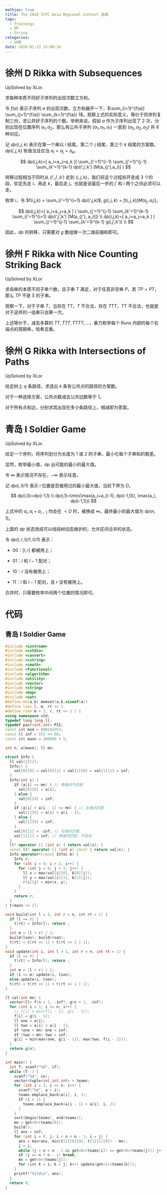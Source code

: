 ```yaml
---
mathjax: true
title: The 2018 ICPC Asia Regional Contest 选做
tags:
  - Trainings
  - DP
  - String
categories:
  - 训练
date: 2020-01-23 23:08:34
---
```


# 徐州 D Rikka with Subsequences

UpSolved by XLor.

求每种本质不同好子序列的出现次数立方和。

令 $f(a)$ 表示子序列 $a$ 的出现次数，立方和展开一下，$\sum_{i=1}^{f(a)} \sum_{j=1}^{f(a)} \sum_{k=1}^{f(a)} 1$。观察上式的实际意义，等价于将序列复制三份，求公共好子序列的个数。举例来说，假如 $a$ 作为子序列出现了 $2$ 次，分别出现在位置序列 $a_1,a_2$，那么有公共子序列 $(a_1,a_1,a_1)$ 一直到 $(a_2,a_2,a_2)$ 共 $8$ 种对应。

记 $dp(i,j,k)$ 表示在第一个串以 $i$ 结尾，第二个 $j$ 结尾，第三个 $k$ 结尾的方案数。$dp(i,j,k)$ 有值当且仅当 $a_i=a_j=a_k$。

$$
dp(i,j,k)=[ a_i=a_j=a_k ]( \sum_{i'=1}^{i-1} \sum_{j'=1}^{j-1} \sum_{k'=1}^{k-1} dp(i',j',k') [M(a_{j'},a_i)] )
$$

转移过程相当于同时从 $(i',j',k')$ 走到 $(i,j,k)$，我们将这个过程拆开变成 $3$ 个阶段，钦定先走 $i$，再走 $k$，最后走 $j$。也就是说最后一步的 $j'$ 和 $i$ 两个之间必须可以走。

枚举 $i$，令 $f(i,j,k) = \sum_{i'=1}^{i=1} dp(i',j,k)$, $g(i,j,k) = f(i,j,k) [M(a_j, a_i)]$。

$$
dp(i,j,k)=[ a_i=a_j=a_k ] ( \sum_{j'=1}^{j-1} \sum_{k'=1}^{k-1} \sum_{i'=1}^{i=1} dp(i',j',k') [M(a_{j'}, a_i)]) \\
dp(i,j,k)=[ a_i=a_j=a_k ] ( \sum_{j'=1}^{j-1} \sum_{k'=1}^{k-1} g(i,j',k')) \\
$$

因此，$dp$ 的转移，只需要对 $g$ 数组做一次二维前缀和即可。

# 徐州 F Rikka with Nice Counting Striking Back

UpSolved by XLor

求母串的本质不同子串个数，且子串 $T$ 满足，对于任意非空串 $P$，若 $TP=PT$，那么 $TP$ 不是 $S$ 的子串。

观察一下，对于子串 $T$，当存在 $TT$，$T$ 不合法，存在 $TTT$，$TT$ 不合法，也就是对于这样的一组串只会算一次。

上述等价于，减去多算的 $TT,TTT,TTTT,\dots$，暴力枚举每个 Runs 内部的每个右端点的周期串，哈希去重。

# 徐州 G Rikka with Intersections of Paths

UpSolved by XLor

给定树上 $q$ 条路径，求选出 $k$ 条有公共点的路径的方案数。

对于一种选择方案，公共点数减去公共边数等于 $1$。

对于所有点和边，分别求其出现在多少条路径上，相减即为答案。

# 青岛 I Soldier Game

UpSolved by XLor.

给定一个序列，将序列划分为长度为 $1$ 或 $2$ 的子串，最小化每个子串和的极差。

显然，枚举最小值，dp 出可能的最小的最大值。

令 $\infty$ 表示情况不存在，$-\infty$ 表示任意。

记 $dp(i,0/1)$ 表示 $i$ 位置是否被用过的最小最大值，当前下界为 $D$。

$$
dp(i,0)=dp(i-1,1) \\
dp(i,1)=\min(\max(a_i+a_{i-1}, dp(i-1,0)), \max(a_i, dp(i-1,1)))
$$

上式中的 $a_i,a_i+a_{i-1}$ 均会在 $< D$ 时，被换成 $\infty$。最终最小的最大值为 $dp(n,1)$。

上面的 $dp$ 状态改成可以线段树动态维护的，允许区间合并的状态。

令 $dp(l,r,0/1,0/1)$ 表示：

+ 00：$[l,r]$ 都被用上；

+ 01：$l$ 和 $l-1$ 配对；

+ 10：$r$ 没有被用上；

+ 11：$l$ 和 $l-1$ 配对，且 $r$ 没有被用上。

合并时，只需要枚举中间两个位置的情况即可。

<!--more-->

# 代码

## 青岛 I Soldier Game

```cpp
#include <iostream>
#include <cstdio>
#include <cassert>
#include <cstring>
#include <cmath>
#include <functional>
#include <algorithm>
#include <utility>
#include <vector>
#include <string>
#include <map>
#include <set>
#define ms(a,b) memset(a,b,sizeof(a))
#define lson l, m, rt << 1
#define rson m + 1, r, rt << 1 | 1
using namespace std;
typedef long long ll;
typedef pair<int,int> PII;
const int mod = 998244353;
const ll inf = 1ll << 60;
const int maxn = 100000 + 5;

int n, a[maxn]; ll mn;

struct Info {
  ll val[2][2];
  Info() {
    val[0][0] = val[0][1] = val[1][0] = val[1][1] = inf;
  }
  Info(int i) {
    if (a[i] >= mn) { // 两端点不匹配
      val[0][0] = a[i];
    } else {
      val[0][0] = inf;
    }
    if (a[i] + a[i - 1] >= mn) { // 左端点匹配
      val[1][0] = a[i] + a[i - 1];
    } else {
      val[1][0] = inf;
    }
    val[0][1] = -inf; // 右端点匹配
    val[1][1] = inf; // 两端均匹配，不存在
  }
  ll* operator [] (int x) { return val[x]; }
  const ll* operator [] (int x) const { return val[x]; }
  Info operator+(const Info& b) {
    Info r;
    for (int i = 0; i < 2; i++) {
      for (int j = 0; j < 2; j++) {
        ll x = max(val[i][0], b[0][j]);
        ll y = max(val[i][1], b[1][j]);
        r[i][j] = min(x, y);
      }
    }
    return r;
  }
} t[maxn << 2];

void build(int l = 1, int r = n, int rt = 1) {
  if (l == r) {
    t[rt] = Info(l); return ;
  }
  int m = (l + r) / 2;
  build(lson); build(rson);
  t[rt] = t[rt << 1] + t[rt << 1 | 1];
}
void update(int i, int l = 1, int r = n, int rt = 1) {
  if (l == r) {
    t[rt] = Info(l); return ;
  }
  int m = (l + r) / 2;
  if (i <= m) update(i, lson);
  else update(i, rson);
  t[rt] = t[rt << 1] + t[rt << 1 | 1];
}

ll cal(int mn) {
  vector<ll> f(n + 1, -inf), g(n + 1, -inf);
  for (int i = 1; i <= n; i++) {
    // f[i] = min(f[i - 1], g[i - 1]);
    f[i] = g[i - 1];
    ll one = a[i];
    ll two = a[i] + a[i - 1];
    if (one < mn) one = inf;
    if (two < mn) two = inf;
    g[i] = min(max(one, g[i - 1]), max(two, f[i - 1]));
  }
  return g[n];
}

int main() {
  int T; scanf("%d", &T);
  while (T--) {
    scanf("%d", &n);
    vector<tuple<int,int,int> > teams;
    for (int i = 1; i <= n; i++) {
      scanf("%d", a + i);
      teams.emplace_back(a[i], i, 1);
      if (i > 1) {
        teams.emplace_back(a[i - 1] + a[i], i, 2);
      }
    }
    sort(begin(teams), end(teams));
    mn = get<0>(teams[0]);
    build(); 
    ll ans = inf;
    for (int i = 0, j; i < n + n - 1; i = j) {
      ans = min(ans, min(t[1][0][0], t[1][1][0]) - mn);
      j = i;
      while (j < n + n - 1 && get<0>(teams[i]) == get<0>(teams[j])) j++;
      if (j == n + n - 1) break;
      mn = get<0>(teams[j]);
      for (int k = i; k < j; k++) update(get<1>(teams[k]));
    }
    printf("%lld\n", ans);
  }
  return 0;
}
```